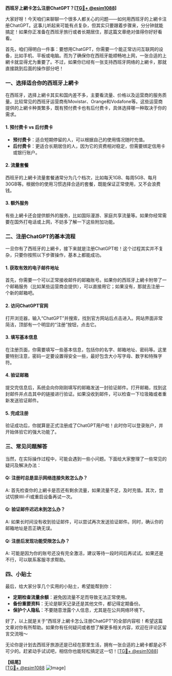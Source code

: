 **西班牙上網卡怎么注册ChatGPT？[[TG💪+ @esim1088](https://t.me/s/esim1088)]**

大家好呀！今天咱们来聊聊一个很多人都关心的问题——如何用西班牙的上網卡注册ChatGPT。这事儿听起来可能有点复杂，但其实只要跟着步骤来，分分钟就能搞定！如果你正准备在西班牙旅行或者长期居住，那这篇文章绝对值得你好好看看。

首先，咱们得明白一件事：要想用ChatGPT，你需要一个能正常访问互联网的设备，比如手机、平板或电脑。而为了确保你在西班牙能顺畅地上网，一张合适的上網卡就显得尤为重要了。不过，如果你已经有一张支持西班牙网络的上網卡，那就直接跳到后面的操作部分吧！

### 一、选择适合你的西班牙上網卡

在西班牙，选择上網卡其实和国内差不多，主要看流量、价格以及运营商的服务质量。比较常见的西班牙运营商有Movistar、Orange和Vodafone等。这些运营商提供的上網卡种类繁多，既有预付费卡也有后付费卡，具体选择哪一种取决于你的需求。

#### 1. **预付费卡 vs 后付费卡**
- **预付费卡**：适合短期停留的人，可以根据自己的使用情况随时充值。
- **后付费卡**：更适合长期居住的人，因为它的资费相对稳定，但需要绑定信用卡或银行账户。

#### 2. **流量套餐**
西班牙的上網卡流量套餐通常分为几个档次，比如每天1GB、每周5GB、每月30GB等。根据你的使用习惯选择合适的套餐，既能保证正常使用，又不会浪费钱。

#### 3. **额外服务**
有些上網卡还会提供额外的服务，比如国际漫游、家庭共享流量等。如果你经常需要在国外打电话或上网，不妨多了解一下这些附加功能。

### 二、注册ChatGPT的基本流程

一旦你有了西班牙的上網卡，接下来就是注册ChatGPT啦！这个过程其实并不复杂，只要你按照以下步骤操作，基本上都能成功。

#### 1. **获取有效的电子邮件地址**
首先，你需要一个可以正常接收邮件的邮箱账号。如果你的西班牙上網卡附带了一个邮箱服务（比如某些运营商会提供），可以直接用它；如果没有，那就去注册一个新的邮箱吧。

#### 2. **访问ChatGPT官网**
打开浏览器，输入“ChatGPT”并搜索，找到官方网站后点击进入。网站界面非常简洁，顶部有一个明显的“注册”按钮，点击它。

#### 3. **填写基本信息**
在注册页面，你需要填写一些基本信息，包括你的名字、邮箱地址、密码等。这里要特别注意，密码一定要设置得安全一些，最好包含大小写字母、数字和特殊字符。

#### 4. **验证邮箱**
提交完信息后，系统会向你刚刚填写的邮箱发送一封验证邮件。打开邮箱，找到这封邮件并点击其中的链接进行验证。如果没收到邮件，可以检查一下垃圾箱或者重新发送验证邮件。

#### 5. **完成注册**
验证成功后，你就算是正式注册成了ChatGPT用户啦！此时你可以登录账户，并开始体验它的强大功能了。

### 三、常见问题解答

当然，在实际操作过程中，可能会遇到一些小问题。下面给大家整理了一些常见的疑问及解决办法：

#### Q: 注册时总是显示网络连接失败怎么办？
A: 首先检查你的上網卡是否还有剩余流量，如果流量不足，及时充值。其次，尝试切换Wi-Fi或重启设备再试一次。

#### Q: 验证邮件迟迟未到怎么办？
A: 如果长时间没有收到验证邮件，可以尝试再次发送验证邮件。同时，确认你的邮箱地址是否正确无误。

#### Q: 注册后发现功能受限怎么办？
A: 可能是因为你的账号还没有完全激活，建议等待一段时间后再试试。如果还是不行，可以联系客服寻求帮助。

### 四、小贴士

最后，给大家分享几个实用的小贴士，希望能帮到你：

- **定期检查流量余额**：避免因流量不足而导致无法正常使用。
- **备份重要资料**：无论是聊天记录还是其他文件，都记得定期备份。
- **保护个人隐私**：不要随意泄露个人信息，尤其是在公共网络环境下。

好了，以上就是关于“西班牙上網卡怎么注册ChatGPT”的全部内容啦！希望这篇文章对你有所帮助。如果你有任何疑问或者想了解更多相关内容，欢迎在评论区留言交流哦～

无论你是计划去西班牙旅游还是已经在那里生活，拥有一张合适的上網卡都是必不可少的。赶紧动手试试吧，相信你也能轻松搞定这一切！[[TG💪+ @esim1088](https://t.me/s/esim1088)]

**【结尾】**  
[[TG💪+ @esim1088](https://t.me/s/esim1088) ![Image](https://i.postimg.cc/4NQfJmqS/Snipaste-2025-05-13-00-14-12.png)]